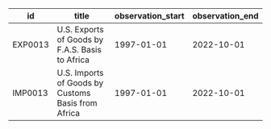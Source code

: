 | id      | title                                              | observation_start   | observation_end   |
|---------|----------------------------------------------------|---------------------|-------------------|
| EXP0013 | U.S. Exports of Goods by F.A.S. Basis to Africa    | 1997-01-01          | 2022-10-01        |
| IMP0013 | U.S. Imports of Goods by Customs Basis from Africa | 1997-01-01          | 2022-10-01        |